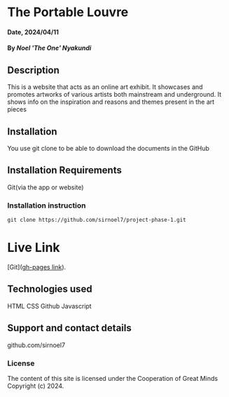 # The Portable Louvre

#### Date, 2024/04/11

#### By *Noel 'The One' Nyakundi*

## Description
This is a website that acts as an online art exhibit. It showcases and promotes artworks of various artists both mainstream and underground. It shows info on the inspiration and reasons and themes present in the art pieces

## Installation
You use git clone to be able to download the documents in the GitHub

## Installation Requirements
Git(via the app or website)

### Installation instruction
```
git clone https://github.com/sirnoel7/project-phase-1.git

```

# Live Link
[Git]([gh-pages link](https://github.com/sirnoel7/project-phase-1)).

## Technologies used
HTML
CSS
Github
Javascript

## Support and contact details
github.com/sirnoel7

### License
The content of this site is licensed under the Cooperation of Great Minds
Copyright (c) 2024.
